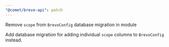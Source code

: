 ```yaml
---
"@comet/brevo-api": patch
---
```


Remove `scope` from `BrevoConfig` database migration in module

Add database migration for adding individual `scope` columns to `BrevoConfig` instead.
